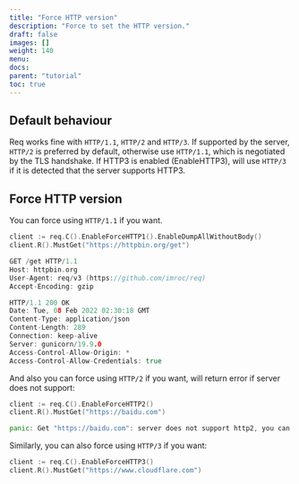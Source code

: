```yaml
---
title: "Force HTTP version"
description: "Force to set the HTTP version."
draft: false
images: []
weight: 140
menu:
docs:
parent: "tutorial"
toc: true
---
```


## Default behaviour

Req works fine with `HTTP/1.1`, `HTTP/2` and `HTTP/3`. If supported by the server, `HTTP/2` is preferred by default, otherwise use `HTTP/1.1`, which is negotiated by the TLS handshake. If HTTP3 is enabled (EnableHTTP3), will use `HTTP/3` if it is detected that the server supports HTTP3.

## Force HTTP version

You can force using `HTTP/1.1` if you want.

```go
client := req.C().EnableForceHTTP1().EnableDumpAllWithoutBody()
client.R().MustGet("https://httpbin.org/get")
```
```go
GET /get HTTP/1.1
Host: httpbin.org
User-Agent: req/v3 (https://github.com/imroc/req)
Accept-Encoding: gzip

HTTP/1.1 200 OK
Date: Tue, 08 Feb 2022 02:30:18 GMT
Content-Type: application/json
Content-Length: 289
Connection: keep-alive
Server: gunicorn/19.9.0
Access-Control-Allow-Origin: *
Access-Control-Allow-Credentials: true
```

And also you can force using `HTTP/2` if you want, will return error if server does not support:

```go
client := req.C().EnableForceHTTP2()
client.R().MustGet("https://baidu.com")
```

```go
panic: Get "https://baidu.com": server does not support http2, you can use http/1.1 which is supported
```

Similarly, you can also force using `HTTP/3` if you want:

```go
client := req.C().EnableForceHTTP3()
client.R().MustGet("https://www.cloudflare.com")
```

